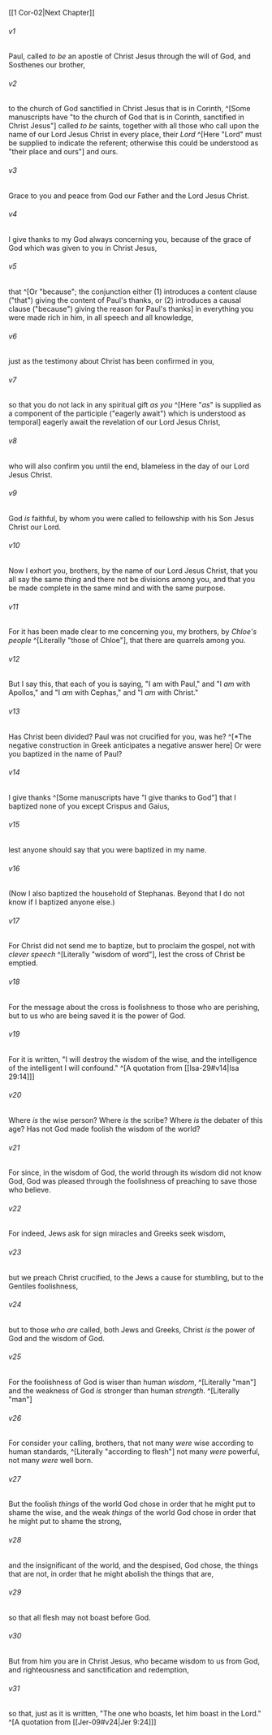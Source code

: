 ﻿---
aliases:
  - 1 Corinthians 1
---

[[1 Cor-02|Next Chapter]]

###### v1
Paul, called _to be_ an apostle of Christ Jesus through the will of God, and Sosthenes our brother,

###### v2
to the church of God sanctified in Christ Jesus that is in Corinth, ^[Some manuscripts have "to the church of God that is in Corinth, sanctified in Christ Jesus"] called _to be_ saints, together with all those who call upon the name of our Lord Jesus Christ in every place, their _Lord_ ^[Here "Lord" must be supplied to indicate the referent; otherwise this could be understood as "their place and ours"] and ours.

###### v3
Grace to you and peace from God our Father and the Lord Jesus Christ.

###### v4
I give thanks to my God always concerning you, because of the grace of God which was given to you in Christ Jesus,

###### v5
that ^[Or "because"; the conjunction either (1) introduces a content clause ("that") giving the content of Paul's thanks, or (2) introduces a causal clause ("because") giving the reason for Paul's thanks] in everything you were made rich in him, in all speech and all knowledge,

###### v6
just as the testimony about Christ has been confirmed in you,

###### v7
so that you do not lack in any spiritual gift _as you_ ^[Here "_as_" is supplied as a component of the participle ("eagerly await") which is understood as temporal] eagerly await the revelation of our Lord Jesus Christ,

###### v8
who will also confirm you until the end, blameless in the day of our Lord Jesus Christ.

###### v9
God _is_ faithful, by whom you were called to fellowship with his Son Jesus Christ our Lord.

###### v10
Now I exhort you, brothers, by the name of our Lord Jesus Christ, that you all say the same _thing_ and there not be divisions among you, and that you be made complete in the same mind and with the same purpose.

###### v11
For it has been made clear to me concerning you, my brothers, by _Chloe's people_ ^[Literally "those of Chloe"], that there are quarrels among you.

###### v12
But I say this, that each of you is saying, "I am with Paul," and "I _am_ with Apollos," and "I _am_ with Cephas," and "I _am_ with Christ."

###### v13
Has Christ been divided? Paul was not crucified for you, was he? ^[*The negative construction in Greek anticipates a negative answer here] Or were you baptized in the name of Paul?

###### v14
I give thanks ^[Some manuscripts have "I give thanks to God"] that I baptized none of you except Crispus and Gaius,

###### v15
lest anyone should say that you were baptized in my name.

###### v16
(Now I also baptized the household of Stephanas. Beyond that I do not know if I baptized anyone else.)

###### v17
For Christ did not send me to baptize, but to proclaim the gospel, not with _clever speech_ ^[Literally "wisdom of word"], lest the cross of Christ be emptied.

###### v18
For the message about the cross is foolishness to those who are perishing, but to us who are being saved it is the power of God.

###### v19
For it is written,
"I will destroy the wisdom of the wise,
and the intelligence of the intelligent I will confound." ^[A quotation from [[Isa-29#v14|Isa 29:14]]]

###### v20
Where _is_ the wise person? Where _is_ the scribe? Where _is_ the debater of this age? Has not God made foolish the wisdom of the world?

###### v21
For since, in the wisdom of God, the world through its wisdom did not know God, God was pleased through the foolishness of preaching to save those who believe.

###### v22
For indeed, Jews ask for sign miracles and Greeks seek wisdom,

###### v23
but we preach Christ crucified, to the Jews a cause for stumbling, but to the Gentiles foolishness,

###### v24
but to those _who are_ called, both Jews and Greeks, Christ _is_ the power of God and the wisdom of God.

###### v25
For the foolishness of God is wiser than human _wisdom_, ^[Literally "man"] and the weakness of God _is_ stronger than human _strength_. ^[Literally "man"]

###### v26
For consider your calling, brothers, that not many _were_ wise according to human standards, ^[Literally "according to flesh"] not many _were_ powerful, not many _were_ well born.

###### v27
But the foolish _things_ of the world God chose in order that he might put to shame the wise, and the weak _things_ of the world God chose in order that he might put to shame the strong,

###### v28
and the insignificant of the world, and the despised, God chose, the things that are not, in order that he might abolish the things that are,

###### v29
so that all flesh may not boast before God.

###### v30
But from him you are in Christ Jesus, who became wisdom to us from God, and righteousness and sanctification and redemption,

###### v31
so that, just as it is written, "The one who boasts, let him boast in the Lord." ^[A quotation from [[Jer-09#v24|Jer 9:24]]]